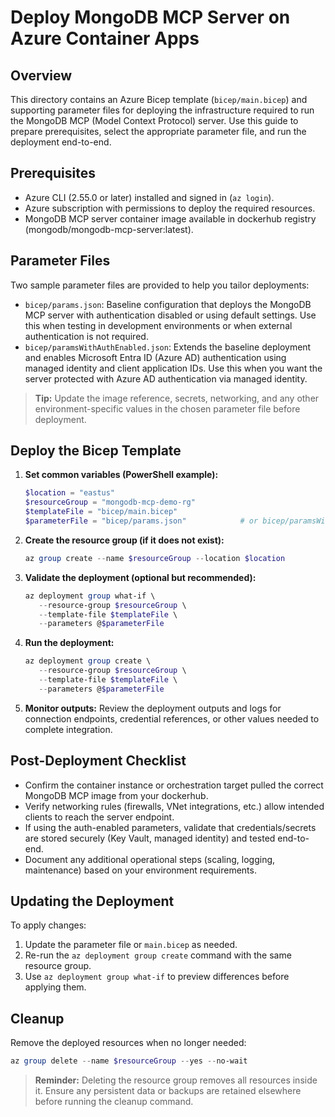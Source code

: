 # Deploy MongoDB MCP Server on Azure Container Apps

## Overview
This directory contains an Azure Bicep template (`bicep/main.bicep`) and supporting parameter files for deploying the infrastructure required to run the MongoDB MCP (Model Context Protocol) server. Use this guide to prepare prerequisites, select the appropriate parameter file, and run the deployment end-to-end.

## Prerequisites
- Azure CLI (2.55.0 or later) installed and signed in (`az login`).
- Azure subscription with permissions to deploy the required resources.
- MongoDB MCP server container image available in dockerhub registry (mongodb/mongodb-mcp-server:latest).

## Parameter Files
Two sample parameter files are provided to help you tailor deployments:

- `bicep/params.json`: Baseline configuration that deploys the MongoDB MCP server with authentication disabled or using default settings. Use this when testing in development environments or when external authentication is not required.
- `bicep/paramsWithAuthEnabled.json`: Extends the baseline deployment and enables Microsoft Entra ID (Azure AD) authentication using managed identity and client application IDs. Use this when you want the server protected with Azure AD authentication via managed identity.

> **Tip:** Update the image reference, secrets, networking, and any other environment-specific values in the chosen parameter file before deployment.

## Deploy the Bicep Template
1. **Set common variables (PowerShell example):**
   ```powershell
   $location = "eastus"
   $resourceGroup = "mongodb-mcp-demo-rg"
   $templateFile = "bicep/main.bicep"
   $parameterFile = "bicep/params.json"            # or bicep/paramsWithAuthEnabled.json
   ```

2. **Create the resource group (if it does not exist):**
   ```powershell
   az group create --name $resourceGroup --location $location
   ```

3. **Validate the deployment (optional but recommended):**
   ```powershell
   az deployment group what-if \
      --resource-group $resourceGroup \
      --template-file $templateFile \
      --parameters @$parameterFile
   ```

4. **Run the deployment:**
   ```powershell
   az deployment group create \
      --resource-group $resourceGroup \
      --template-file $templateFile \
      --parameters @$parameterFile
   ```

5. **Monitor outputs:** Review the deployment outputs and logs for connection endpoints, credential references, or other values needed to complete integration.

## Post-Deployment Checklist
- Confirm the container instance or orchestration target pulled the correct MongoDB MCP image from your dockerhub.
- Verify networking rules (firewalls, VNet integrations, etc.) allow intended clients to reach the server endpoint.
- If using the auth-enabled parameters, validate that credentials/secrets are stored securely (Key Vault, managed identity) and tested end-to-end.
- Document any additional operational steps (scaling, logging, maintenance) based on your environment requirements.

## Updating the Deployment
To apply changes:
1. Update the parameter file or `main.bicep` as needed.
2. Re-run the `az deployment group create` command with the same resource group.
3. Use `az deployment group what-if` to preview differences before applying them.

## Cleanup
Remove the deployed resources when no longer needed:

```powershell
az group delete --name $resourceGroup --yes --no-wait
```

> **Reminder:** Deleting the resource group removes all resources inside it. Ensure any persistent data or backups are retained elsewhere before running the cleanup command.
